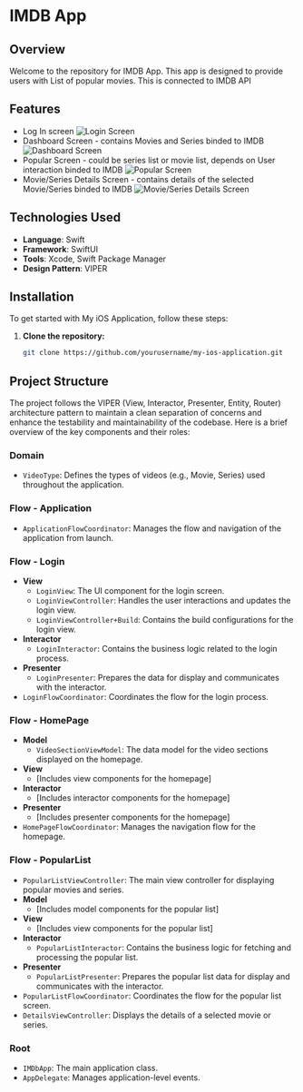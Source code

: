 # IMDB App

## Overview

Welcome to the repository for IMDB App. This app is designed to provide users with List of popular movies. This is connected to IMDB API

## Features

- Log In screen  ![Login Screen](IMDbApp-main/snapshots/login-screen.png)
- Dashboard Screen - contains Movies and Series binded to IMDB
 ![Dashboard Screen](IMDbApp-main/snapshots/dashboard-screen.png)
- Popular Screen - could be series list or movie list, depends on User interaction binded to IMDB
 ![Popular Screen](IMDbApp-main/snapshots/popular-screen.png)
- Movie/Series Details Screen - contains details of the selected Movie/Series binded to IMDB
 ![Movie/Series Details Screen](IMDbApp-main/snapshots/details-screen.png)

## Technologies Used

- **Language**: Swift
- **Framework**: SwiftUI
- **Tools**: Xcode, Swift Package Manager
- **Design Pattern**: VIPER

## Installation

To get started with My iOS Application, follow these steps:

1. **Clone the repository:**

   ```bash
   git clone https://github.com/yourusername/my-ios-application.git


## Project Structure

The project follows the VIPER (View, Interactor, Presenter, Entity, Router) architecture pattern to maintain a clean separation of concerns and enhance the testability and maintainability of the codebase. Here is a brief overview of the key components and their roles:

### Domain

- `VideoType`: Defines the types of videos (e.g., Movie, Series) used throughout the application.

### Flow - Application

- `ApplicationFlowCoordinator`: Manages the flow and navigation of the application from launch.

### Flow - Login

- **View**
  - `LoginView`: The UI component for the login screen.
  - `LoginViewController`: Handles the user interactions and updates the login view.
  - `LoginViewController+Build`: Contains the build configurations for the login view.
- **Interactor**
  - `LoginInteractor`: Contains the business logic related to the login process.
- **Presenter**
  - `LoginPresenter`: Prepares the data for display and communicates with the interactor.
- `LoginFlowCoordinator`: Coordinates the flow for the login process.

### Flow - HomePage

- **Model**
  - `VideoSectionViewModel`: The data model for the video sections displayed on the homepage.
- **View**
  - [Includes view components for the homepage]
- **Interactor**
  - [Includes interactor components for the homepage]
- **Presenter**
  - [Includes presenter components for the homepage]
- `HomePageFlowCoordinator`: Manages the navigation flow for the homepage.

### Flow - PopularList

- `PopularListViewController`: The main view controller for displaying popular movies and series.
- **Model**
  - [Includes model components for the popular list]
- **View**
  - [Includes view components for the popular list]
- **Interactor**
  - `PopularListInteractor`: Contains the business logic for fetching and processing the popular list.
- **Presenter**
  - `PopularListPresenter`: Prepares the popular list data for display and communicates with the interactor.
- `PopularListFlowCoordinator`: Coordinates the flow for the popular list screen.
- `DetailsViewController`: Displays the details of a selected movie or series.

### Root

- `IMDbApp`: The main application class.
- `AppDelegate`: Manages application-level events.


